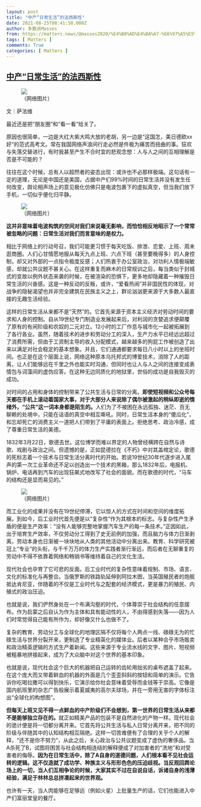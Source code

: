 ```yaml
---
layout: post
title: "中产“日常生活”的法西斯性"
date: 2021-08-25T08:41:58.000Z
author: 多数派Masses
from: https://matters.news/@masses2020/%E4%B8%AD%E4%BA%A7-%E6%97%A5%E5%B8%B8%E7%94%9F%E6%B4%BB-%E7%9A%84%E6%B3%95%E8%A5%BF%E6%96%AF%E6%80%A7-bafyreidx5dpdhpuhn743c5b3aw5yc574eawp3aywa2xaugznx7u5h32vri
tags: [ Matters ]
comments: True
categories: [ Matters ]
---
```

<!--1629880918000-->
[中产“日常生活”的法西斯性](https://matters.news/@masses2020/%E4%B8%AD%E4%BA%A7-%E6%97%A5%E5%B8%B8%E7%94%9F%E6%B4%BB-%E7%9A%84%E6%B3%95%E8%A5%BF%E6%96%AF%E6%80%A7-bafyreidx5dpdhpuhn743c5b3aw5yc574eawp3aywa2xaugznx7u5h32vri)
------

<div>
<figure class="image"><img src="https://assets.matters.news/embed/9beb8a77-1438-4236-8ea5-7f8816da51d5.jpeg" data-asset-id="9beb8a77-1438-4236-8ea5-7f8816da51d5" referrerpolicy="no-referrer"><figcaption><span>（网络图片）</span></figcaption></figure><p>文｜萨法维</p><p>最近还是把“朋友圈”和“看一看”给关了。</p><p>原因也很简单，一边是大红大紫大鸣大放的老胡，另一边是“这国怎，美日德欧xx好”的范式高考文。常在我国网络声浪间行走必然是件极为痛苦而扭曲的事。狂欢与失落交替进行，有时我甚至产生不合时宜的悲观念想：人与人之间的互相理解是否是不可能的？</p><p>往往在这个时候，总有人以超然者的姿态出现：或许也不必那样极端。这句话有一定的道理，无论是中国还是美国，占据中产们99%时间的日常生活并没有发生任何改变，舆论相声场上的意见极化仿佛只是电波包裹下的虚拟真空，但当我们放下手机，一切似乎便化归平静。</p><figure class="image"><img src="https://assets.matters.news/embed/d9253014-828d-429f-9d06-580e9d79dfb3.png" data-asset-id="d9253014-828d-429f-9d06-580e9d79dfb3" referrerpolicy="no-referrer"><figcaption><span>（网络图片）</span></figcaption></figure><p><strong>这并非意味着电波构筑的空间对我们来说毫无影响，而恰恰相反地昭示了一个常常被忽略的问题：日常生活对我们而言意味的是权力。</strong></p><p>相比于网络上的行动号召，我们可能更习惯于每天吃饭、排泄、恋爱、上班、周末逛商圈。人们心甘情愿地服从每天九点上班、六点下班（甚至要晚得多）的人身控制，却又对外部的一点指令极度反感；人们热衷于办公室政治，对功利人情极端敏感，却就公共议题不甚关心。在这样重复而麻木的日常规训之后，每当类似于封城式的变故以例外状态来袭的时候，在被渲染的恐惧下，更多地却隐藏着一种摧毁日常生活的兴奋感。这是一种反动的反叛，或许，“爱看热闹”并非国民性的体现，对战争的隐秘渴望也并非完全建筑在民族主义之上，群论汹汹更来源于大多数人最直接的无趣生活经验。</p><p>这样的日常生活从来都不是“天然”的。它首先来源于资本主义经济对劳动时间的要求和人身的控制。自从19世纪专门制造业发展起来后，对利润的贪婪追求便颠覆了原有的有闲阶级和农奴的二元对立。12小时的工厂作息与城市化一起被拓展到了各行各业。虽然，随着技术的进步和劳动分工的深入，生产力水平已经远远超过了消费所需，但由于工资制主导的收入分配模式，越来越多的狗屁工作被创造了出来以满足对社会稳定的基本想象。并且，它们通通都要求每日八小时以上的坐班时间。也正是在这个层面上说，网络这种原本乌托邦式的博爱技术，消除了人的距离，让人们能够远在千里之外也能实时沟通，但同时也让人与人之间的连接变成表情包与词藻间的虚伪应答。在这种无边同质化的地狱里，世俗的成功是自我毁灭的成功。</p><p>对时间的占用和身体的控制带来了公共生活与日常的分离。<strong>即使短视频和公众号每天都在手机上滚动着国家大事，对于大部分人来说除了偶尔被激起的稍纵即逝的情绪外，“公共”这一词本身都是陌生的。</strong>人们为了不被困在永远孤独、迷茫、百无聊赖的处境中，只能在话语的真空中相互嘶吼。同时，日常生活本身的“傻瓜化”，和忘却死亡的消费主义一道把人们带到了平庸的表面上。拒绝思考、政治冷感，成了尊重日常生活的美德。</p><p>1832年3月22日，歌德去世。这位博学而难以界定的人物曾经横跨在自然与诗歌、戏剧与政治之间。但遗憾的是，正如昆德拉在《不朽》中对其盖棺定论，歌德的死标志着一个技术与日常生活分离时代的开始。若说19世纪30年代逐步进入尾声的第一次工业革命还不足以创造出一个技术的黑箱，那么1832年后，电报机、锅炉、电话再到汽车的出现狂飙式地改写了社会的面貌。而在歌德的时代，“马车的结构还是显而易见的。”</p><figure class="image"><img src="https://assets.matters.news/embed/87f9b328-cf16-4a52-940a-7f3d1694f11b.png" data-asset-id="87f9b328-cf16-4a52-940a-7f3d1694f11b" referrerpolicy="no-referrer"><figcaption><span>（网络图片）</span></figcaption></figure><p>而工业化的成果并没有在19世纪停滞，它以惊人的方式在时间和空间的维度拓展。到如今，后工业时代首先便是以“复杂性”作为其根本的标志。与复杂性产生矛盾的便是生产效率：“没有人能够完整地掌握汽车生产的每一条技术。”正因如此，出于培育生产效率，不仅劳动分工得到了史无前例的加强，而且脑力与体力日渐剥离，劳动本身也日渐被一块块地从人类的其他活动中分离出来。教育、科学研究被冠上“专业”的头衔，与千千万万的体力生产实践者渐行渐远，而后者在无聊重复的劳动中不得不依靠着网络和畅销书等维持着自己的文化生活。</p><p>现代社会也孕育了它可悲的反面。后工业时代的复杂性意味着规制、市场、语言、文化的标准化与再整合。当俄罗斯的铁路轨延伸到阿拉木图，当英国殖民者的炮舰抵达肯尼亚，伴随着的不仅是工业时代与之配套的经济模式，更是暴力的殖民、内殖式的政治压迫。</p><p>也就是说，我们俨然身处在一个布满沟壑的时代，个体尊崇于社会结构的任意摆布。作为启蒙之后自认为作为主体和具有能动性的人，不由得感到失落——因为人们时常觉得自己能有所作为，却好像又什么也做不了。</p><p>复杂的教育、劳动分工与全球化的地理区隔不仅将每个人两点一线、碌碌无为的忙碌生活与世界分裂开来，更制造了专业精英化的媒体业。后者以某种合乎市场贩卖和政治精英逻辑的方式生产着新闻。这些来源于专业流水线的文字、图片、短视频被粗暴地拼接起来，成为了大众脑中对这个世界的基本印象。</p><p>也就是说，现代社会这个巨大的机器把自己运转的齿轮用拙劣的桌布遮盖了起来。在这个庞大而又带着鲜血的机器的外面是几个歪歪斜斜的按钮和简单的演示。它告诉你吃喝拉撒可以得到快乐，它演示给你社会意味着受辱而金钱等于崇高。它像是国内航班里的杂志广告般展示着夏威夷的高尔夫球场，并在一旁用无害的字体标注出“全球化的构想图”。</p><p><strong>但每天上班又见不得一点鲜血的中产阶级们不会想到，第一世界的日常生活从来都不是能够独立存在的。</strong>就正如精美产品的包装不是自然进化的产物一样。现代社会的诡计便是将一切都分离开来。它首先将公共生活与私人日常分离开来，把不同的阶级与伴随其中的认知结构相互隔绝。这样一切苦难便有了合理的关乎个人的解释，“还不是你不努力”，从此之后，关心政治与公共议题变成了虚伪的奢侈品。当A杀死了B，试图将困苦与社会结构相连结的解释便成了对加害者的“洗地”和对受害者的侮辱。<strong>因为在日常生活中，除了A自身的道德问题，人们根本看不见社会运转的逻辑。这不仅造就了成功学、种族主义与形形色色的压迫歧视。当反观回舆论场上的一切，当人们互相争论的时候，大家其实不过在自说自话，诉诸自身的浅薄经验，满足于林林总总拼凑起来的世界观。</strong></p><p>也许有一天，当人肉能够在足够远（例如火星）上批量生产的话，它们也能进入中产们富丽堂皇的餐厅。</p>
</div>
